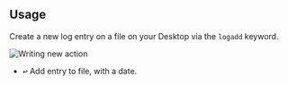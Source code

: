 ## Usage

Create a new log entry on a file on your Desktop via the `logadd` keyword.

![Writing new action](images/keyword.png)

* <kbd>↩</kbd> Add entry to file, with a date.
